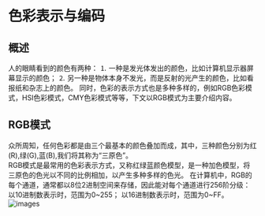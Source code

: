# 色彩表示与编码
## 概述
人的眼睛看到的颜色有两种： 
⒈ 一种是发光体发出的颜色，比如计算机显示器屏幕显示的颜色； 
⒉ 另一种是物体本身不发光，而是反射的光产生的颜色，比如看报纸和杂志上的颜色。 
同时，色彩的表示方式也是多种多样的，例如RGB色彩模式，HSI色彩模式，CMY色彩模式等等，下文以RGB模式为主要介绍内容。
## RGB模式
众所周知，任何色彩都是由三个最基本的颜色叠加而成，其中，三种颜色分别为红(R),绿(G),蓝(B),我们将其称为“三原色”。  
RGB模式是最常用的色彩表示方式，又称红绿蓝颜色模型，是一种加色模型，将三原色的色光以不同的比例相加，以产生多种多样的色光。
在计算机中，RGB的每个通道，通常都以8位2进制空间来存储，因此能对每个通道进行256阶分级： 
以10进制数表示时，范围为0~255； 
以16进制数表示时，范围为0~FF。  
![images](https://i03picsos.sogoucdn.com/a88837343d901755)
